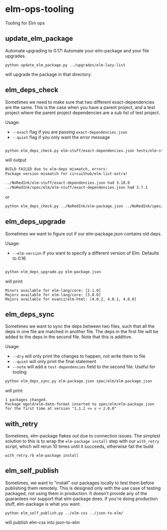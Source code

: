 # elm-ops-tooling
Tooling for Elm ops

## update_elm_package

Automate upgrading to 0.17! Automate your elm-package and your file upgrades.


```
python update_elm_package.py ../upgrades/elm-lazy-list
```

will upgrade the package in that directory.

## elm_deps_check

Sometimes we need to make sure that two different exact-dependencies are the same. This is the case when you have a parent project, and a test project where the parent project dependencies are a sub list of test project.

Usage:

- `--exact` flag if you are passing `exact-dependencies.json`
- `--quiet` flag if you only want the error message

```bash

python elm_deps_check.py elm-stuff/exact-dependencies.json tests/elm-stuff/exact-dependencies.json --exact

```

will output

```bash
BUILD FAILED due to elm-deps mismatch, errors:
Package version mismatch for circuithub/elm-list-extra!

../NoRedInk/elm-stuff/exact-dependencies.json had 3.10.0
../NoRedInk/spec/elm/elm-stuff/exact-dependencies.json had 3.7.1
```

or

```bash
python elm_deps_check.py ../NoRedInk/elm-package.json ../NoRedInk/spec/elm/elm-package.json --quiet
```

## elm_deps_upgrade

Sometimes we want to figure out if our elm-package.json contains old deps.

Usage:

- `--elm-version` if you want to specify a different version of Elm. Defaults to 0.16

```bash

python elm_deps_upgrade.py elm-package.json

```

will print

```
Minors available for elm-lang/core: [2.1.0]
Majors available for elm-lang/core: [3.0.0]
Majors available for evancz/elm-html: [4.0.2, 4.0.1, 4.0.0]

```

## elm_deps_sync

Sometimes we want to sync the deps between two files, such that all the deps in one file are matched in another file.
The deps in the first file will be added to the deps in the second file. Note that this is additive.

Usage:

- `--dry` will only print the changes to happen, not write them to file
- `--quiet` will only print the final statement
- `--note` will add a `test-dependencies` field to the second file. Useful for tooling

```bash
python elm_deps_sync.py elm-package.json spec/elm/elm-package.json
```

will print

```
1 packages changed.
Package mgold/elm-date-format inserted to spec/elm/elm-package.json for the first time at version "1.1.2 <= v < 2.0.0"
```

## with_retry

Sometimes, elm-package flakes out due to connection issues. The simplest solution to this is to wrap the `elm-package install` step with our `with_retry` script, which will rerun 10 times until it succeeds, otherwise fail the build

```
with_retry.rb elm-package install
```


## elm_self_publish

Sometimes, we want to "install" our packages locally to test them before publishing them remotely. This is designed only with the use case of testing packaged, not using them in production. It doesn't provide any of the guarantees nor support that elm-package does. If you're doing production stuff, elm-package is what you want.


```
python elm_self_publish.py ../elm-css ../json-to-elm/
```

will publish elm-css into json-to-elm




